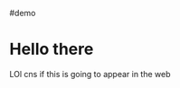 #demo

<html>
<head>
<title>yo</title>
</head>


<body>
<h1>Hello there</h1>

</body>
</html>
LOl cns if this is going to appear in the web
